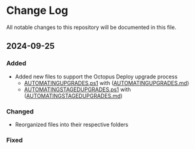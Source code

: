 # Change Log
All notable changes to this repository will be documented in this file.

## 2024-09-25

### Added
- Added new files to support the Octopus Deploy upgrade process
  - [AUTOMATINGUPGRADES.ps1](https://github.com/RoBeDi/PowerShell/blob/master/Octopus/AutomatingUpgrades.ps1) with ([AUTOMATINGUPGRADES.md](https://github.com/RoBeDi/PowerShell/blob/master/Octopus/AUTOMATINGUPGRADES.md))
  - [AUTOMATINGSTAGEDUPGRADES.ps1](https://github.com/RoBeDi/PowerShell/blob/master/Octopus/AutomatingStagedUpgrades.ps1) with ([AUTOMATINGSTAGEDUPGRADES.md](https://github.com/RoBeDi/PowerShell/blob/master/Octopus/AUTOMATINGSTAGEDUPGRADES.md)) 

### Changed
- Reorganized files into their respective folders

### Fixed
